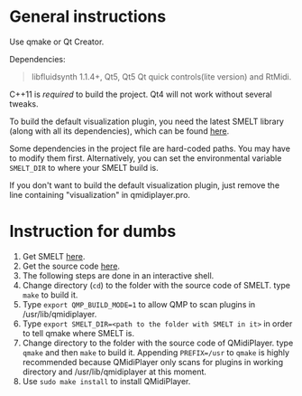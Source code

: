 # General instructions
Use qmake or Qt Creator.

Dependencies:

> libfluidsynth 1.1.4+, Qt5, Qt5 Qt quick controls(lite version) and RtMidi.

C++11 is _required_ to build the project. Qt4 will not work without
several tweaks.

To build the default visualization plugin, you need the latest SMELT library
(along with all its dependencies), which can be found
[here](https://github.com/BearKidsTeam/SMELT).

Some dependencies in the project file are hard-coded paths. You may
have to modify them first. Alternatively, you can set the environmental
variable `SMELT_DIR` to where your SMELT build is.

If you don't want to build the default visualization plugin, just remove
the line containing "visualization" in qmidiplayer.pro.

# Instruction for dumbs

1. Get SMELT [here](https://github.com/BearKidsTeam/SMELT).
2. Get the source code [here](https://github.com/chirs241097/QMidiPlayer).
3. The following steps are done in an interactive shell.
4. Change directory (`cd`) to the folder with the source code of SMELT.
   type `make` to build it.
5. Type `export QMP_BUILD_MODE=1` to allow QMP to scan plugins in
   /usr/lib/qmidiplayer.
6. Type `export SMELT_DIR=<path to the folder with SMELT in it>` in order
   to tell qmake where SMELT is.
7. Change directory to the folder with the source code of QMidiPlayer.
   type `qmake` and then `make` to build it. Appending `PREFIX=/usr` to `qmake`
   is highly recommended because QMidiPlayer only scans for plugins in 
   working directory and /usr/lib/qmidiplayer at this moment.
8. Use `sudo make install` to install QMidiPlayer.
